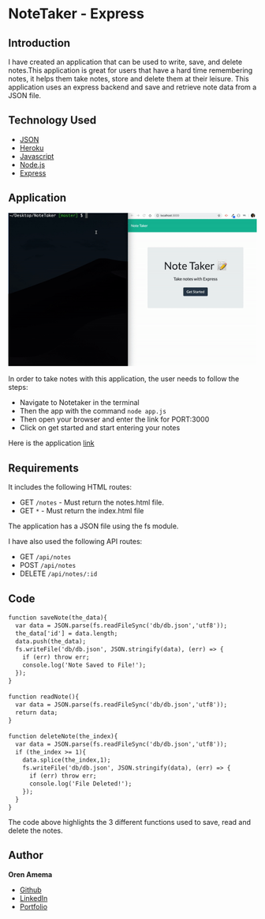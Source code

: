 # NoteTaker - Express

## Introduction

I have created an application that can be used to write, save, and delete notes.This application is great for users that have a hard time remembering notes, it helps them take notes, store and delete them at their leisure. This application uses an express backend and save and retrieve note data from a JSON file.

## Technology Used
* [JSON](https://www.npmjs.com/package/json)
* [Heroku](https://dashboard.heroku.com)
* [Javascript](https://developer.mozilla.org/en-US/docs/Web/JavaScript)
* [Node.js](https://nodejs.org/en/)
* [Express](https://expressjs.com/)

## Application

![alt text](https://github.com/orenamema/NoteTaker/raw/master/public/assets/images/note.gif)

In order to take notes with this application, the user needs to follow the steps:

* Navigate to Notetaker in the terminal
* Then the app with the command `node app.js`
* Then open your browser and enter the link for PORT:3000
* Click on get started and start entering your notes

Here is the application [link](https://frozen-headland-89865.herokuapp.com/)

## Requirements

It includes the following HTML routes:

* GET `/notes` - Must return the notes.html file.
* GET `*` - Must return the index.html file

The application has a JSON file using the fs module.

I have also used the following API routes:

* GET `/api/notes` 
* POST `/api/notes`
* DELETE `/api/notes/:id` 

## Code
```
function saveNote(the_data){
  var data = JSON.parse(fs.readFileSync('db/db.json','utf8'));
  the_data['id'] = data.length;
  data.push(the_data);
  fs.writeFile('db/db.json', JSON.stringify(data), (err) => {
    if (err) throw err;
    console.log('Note Saved to File!');
  });
}

function readNote(){
  var data = JSON.parse(fs.readFileSync('db/db.json','utf8'));
  return data;
}

function deleteNote(the_index){
  var data = JSON.parse(fs.readFileSync('db/db.json','utf8'));
  if (the_index >= 1){ 
    data.splice(the_index,1);
    fs.writeFile('db/db.json', JSON.stringify(data), (err) => {
      if (err) throw err;
      console.log('File Deleted!');
    });
  }
}
```
The code above highlights the 3 different functions used to save, read and delete the notes.

## Author

**Oren Amema**

* [Github](https://github.com/orenamema)
* [LinkedIn](https://www.linkedin.com/in/oren-amematekpo-b7a12b13)
* [Portfolio](https://orenamema.github.io/UpdatedPortfolio/)
